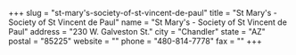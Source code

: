 +++
slug = "st-mary's-society-of-st-vincent-de-paul"
title = "St Mary's - Society of St Vincent de Paul"
name = "St Mary's - Society of St Vincent de Paul"
address = "230 W. Galveston St."
city = "Chandler"
state = "AZ"
postal = "85225"
website = ""
phone = "480-814-7778"
fax = ""
+++
